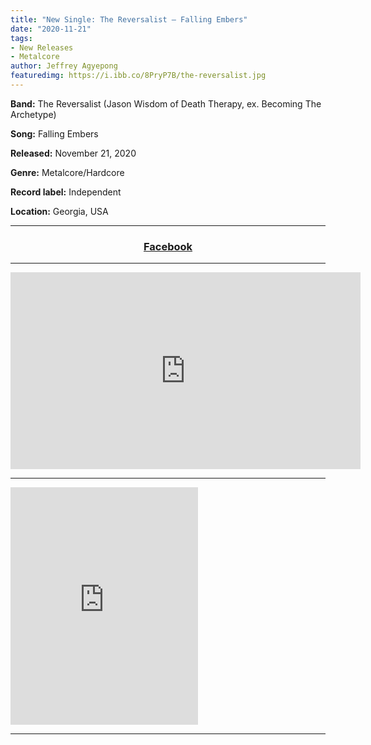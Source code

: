 ```yaml
---
title: "New Single: The Reversalist – Falling Embers"
date: "2020-11-21"
tags:
- New Releases
- Metalcore 
author: Jeffrey Agyepong
featuredimg: https://i.ibb.co/8PryP7B/the-reversalist.jpg
---
```


**Band:** The Reversalist (Jason Wisdom of Death Therapy, ex. Becoming The Archetype) 

**Song:** Falling Embers 

**Released:** November 21, 2020 

**Genre:** Metalcore/Hardcore

**Record label:** Independent

 **Location:** Georgia, USA

<hr>
<h3 style="text-align:center"> <a href="https://web.facebook.com/thereversalist" alt="Facebook">Facebook</a></h3>
<hr>
<div class="video-container">
<iframe src="https://www.youtube.com/embed/CsjuptUsuHs" width="560" height="315" frameborder="0"></iframe>
</div>
<hr>
<iframe src="https://open.spotify.com/embed/album/5qjWTnV1JKQWJ0HEaoRK5F" width="300" height="380" frameborder="0" allowtransparency="true" allow="encrypted-media"></iframe>
<hr>

